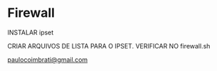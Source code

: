 # Firewall

 INSTALAR ipset
 
 CRIAR ARQUIVOS DE LISTA PARA O IPSET. VERIFICAR NO firewall.sh

 paulocoimbrati@gmail.com
